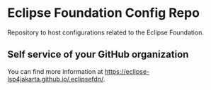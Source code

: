 # Eclipse Foundation Config Repo

Repository to host configurations related to the Eclipse Foundation.

## Self service of your GitHub organization

You can find more information at <https://eclipse-lsp4jakarta.github.io/.eclipsefdn/>.
